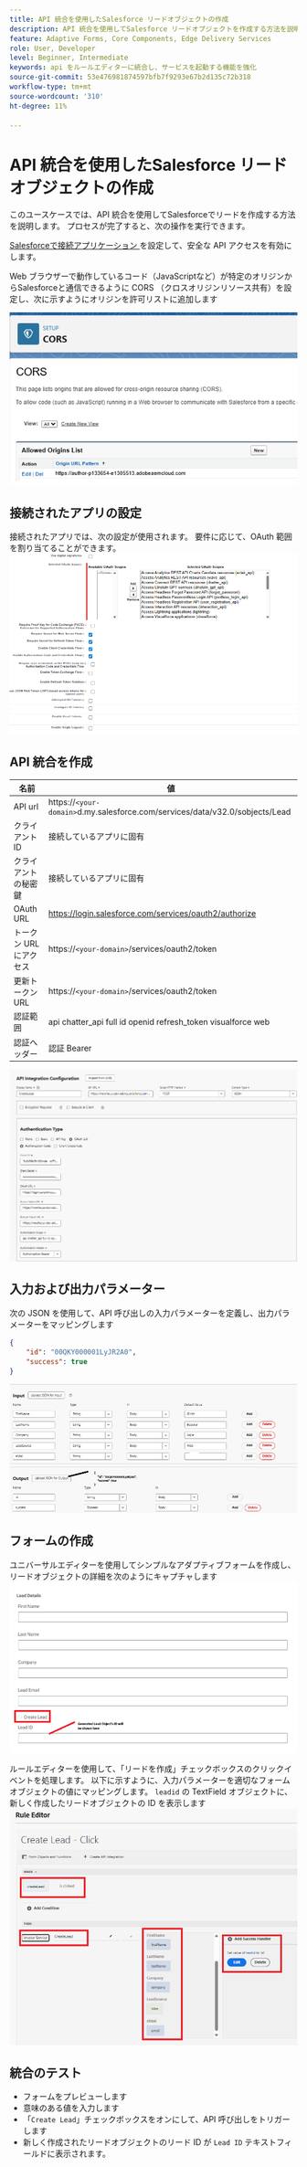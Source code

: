 ```yaml
---
title: API 統合を使用したSalesforce リードオブジェクトの作成
description: API 統合を使用してSalesforce リードオブジェクトを作成する方法を説明します。
feature: Adaptive Forms, Core Components, Edge Delivery Services
role: User, Developer
level: Beginner, Intermediate
keywords: api をルールエディターに統合し、サービスを起動する機能を強化
source-git-commit: 53e476981874597bfb7f9293e67b2d135c72b318
workflow-type: tm+mt
source-wordcount: '310'
ht-degree: 11%

---
```


# API 統合を使用したSalesforce リードオブジェクトの作成

このユースケースでは、API 統合を使用してSalesforceでリードを作成する方法を説明します。 プロセスが完了すると、次の操作を実行できます。

[Salesforceで接続アプリケーション ](https://help.salesforce.com/s/articleView?id=platform.ev_relay_create_connected_app.htm&type=5) を設定して、安全な API アクセスを有効にします。

Web ブラウザーで動作しているコード（JavaScriptなど）が特定のオリジンからSalesforceと通信できるように CORS （クロスオリジンリソース共有）を設定し、次に示すようにオリジンを許可リストに追加します

![cors](assets/salesforce-cors.png)

## 接続されたアプリの設定

接続されたアプリでは、次の設定が使用されます。 要件に応じて、OAuth 範囲を割り当てることができます。
![connected-app-settings](assets/salesforce-connected-app-settings.png)

## API 統合を作成

| 名前 | 値 |
|--------------------------------|------------------|
| API url | https://`<your-domain>`d.my.salesforce.com/services/data/v32.0/sobjects/Lead |
| クライアント ID | 接続しているアプリに固有 |
| クライアントの秘密鍵 | 接続しているアプリに固有 |
| OAuth URL | https://login.salesforce.com/services/oauth2/authorize |
| トークン URL にアクセス | https://`<your-domain>`/services/oauth2/token |
| 更新トークン URL | https://`<your-domain>`/services/oauth2/token |
| 認証範囲 | api chatter_api full id openid refresh_token visualforce web |
| 認証ヘッダー | 認証 Bearer |

![api-integration](assets/salesforce-api-integration-create-lead.png)

## 入力および出力パラメーター

次の JSON を使用して、API 呼び出しの入力パラメーターを定義し、出力パラメーターをマッピングします

```json
{
    "id": "00QKY000001LyJR2A0",
    "success": true
}
```

![ 入出力 ](assets/create-lead-api-integration-input-output.png)

## フォームの作成

ユニバーサルエディターを使用してシンプルなアダプティブフォームを作成し、リードオブジェクトの詳細を次のようにキャプチャします
![lead-object-form](assets/create-lead.png)

ルールエディターを使用して、「リードを作成」チェックボックスのクリックイベントを処理します。 以下に示すように、入力パラメーターを適切なフォームオブジェクトの値にマッピングします。 `leadid` の TextField オブジェクトに、新しく作成したリードオブジェクトの ID を表示します
![ ルールエディター ](assets/create-leade-rule-editor.png)

## 統合のテスト

- フォームをプレビューします
- 意味のある値を入力します
- 「`Create Lead`」チェックボックスをオンにして、API 呼び出しをトリガーします
- 新しく作成されたリードオブジェクトのリード ID が `Lead ID` テキストフィールドに表示されます。